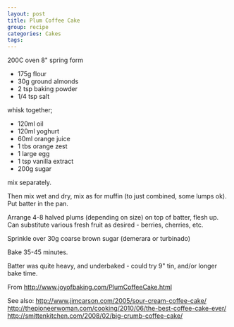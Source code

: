 ```yaml
---
layout: post
title: Plum Coffee Cake
group: recipe
categories: Cakes
tags: 
---
```



200C oven
8" spring form

- 175g flour
- 30g ground almonds
- 2 tsp baking powder
- 1/4 tsp salt

whisk together;

- 120ml oil
- 120ml yoghurt
- 60ml orange juice
- 1 tbs orange zest
- 1 large egg
- 1 tsp vanilla extract
- 200g sugar

mix separately.

Then mix wet and dry, mix as for muffin (to just combined, some lumps ok).  Put batter in the pan.

Arrange 4-8 halved plums (depending on size) on top of batter, flesh up. Can substitute various fresh fruit as desired - berries, cherries, etc.

Sprinkle over 30g coarse brown sugar (demerara or turbinado)

Bake 35-45 minutes.

Batter was quite heavy, and underbaked - could try 9" tin, and/or longer bake time.

From <http://www.joyofbaking.com/PlumCoffeeCake.html>

See also: 
<http://www.jimcarson.com/2005/sour-cream-coffee-cake/>
<http://thepioneerwoman.com/cooking/2010/06/the-best-coffee-cake-ever/>
<http://smittenkitchen.com/2008/02/big-crumb-coffee-cake/>

